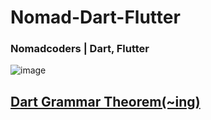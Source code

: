 # Nomad-Dart-Flutter
### Nomadcoders | Dart, Flutter

![image](https://github.com/giljihun/Nomad_Dart-Flutter/assets/75918176/8e5201ef-80c4-47e7-b485-c8a0c28f5b42)

## [Dart Grammar Theorem(\~ing)](https://github.com/giljihun/Nomad_Dart-Flutter/blob/main/Dart.md) 
